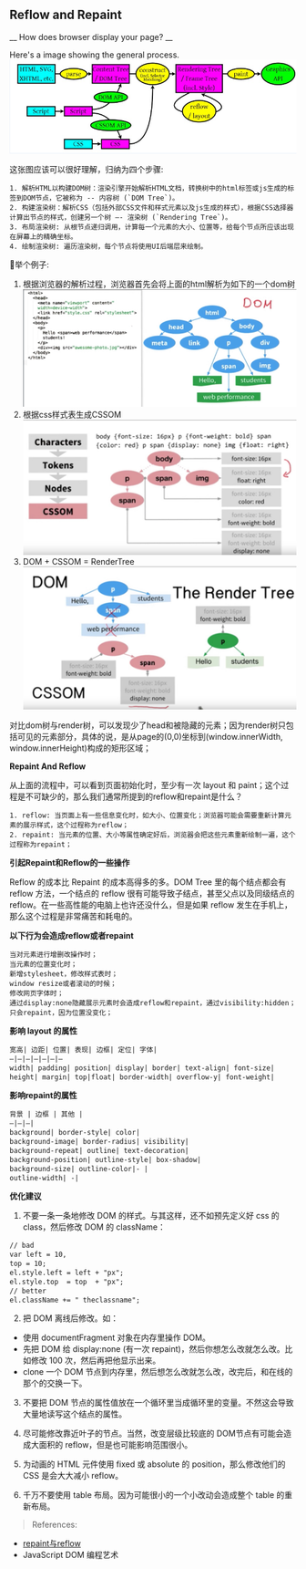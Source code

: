 ## Reflow and Repaint ##


__ How does browser display your page? __

Here's a image showing the general process.
![How Browser Display Page](../images/repaint_reflow.png)

这张图应该可以很好理解，归纳为四个步骤:

    1. 解析HTML以构建DOM树：渲染引擎开始解析HTML文档，转换树中的html标签或js生成的标签到DOM节点，它被称为 -- 内容树 (`DOM Tree`)。
    2. 构建渲染树：解析CSS（包括外部CSS文件和样式元素以及js生成的样式），根据CSS选择器计算出节点的样式，创建另一个树 —- 渲染树 (`Rendering Tree`)。
    3. 布局渲染树: 从根节点递归调用，计算每一个元素的大小、位置等，给每个节点所应该出现在屏幕上的精确坐标。
    4. 绘制渲染树: 遍历渲染树，每个节点将使用UI后端层来绘制。

举个例子:

1. 根据浏览器的解析过程，浏览器首先会将上面的html解析为如下的一个dom树
![How Browser Display Page](../images/repaint_reflow_2.jpg)
2. 根据css样式表生成CSSOM
![How Browser Display Page](../images/repaint_reflow_3.jpg)
3. DOM + CSSOM = RenderTree
![How Browser Display Page](../images/repaint_reflow_4.jpg)

对比dom树与render树，可以发现少了head和被隐藏的元素；因为render树只包括可见的元素部分，具体的说，是从page的(0,0)坐标到(window.innerWidth, window.innerHeight)构成的矩形区域；


__Repaint And Reflow__

从上面的流程中，可以看到页面初始化时，至少有一次 layout 和 paint；这个过程是不可缺少的，那么我们通常所提到的reflow和repaint是什么？

    1. reflow: 当页面上有一些信息变化时，如大小、位置变化；浏览器可能会需要重新计算元素的展示样式，这个过程称为reflow；
    2. repaint: 当元素的位置、大小等属性确定好后，浏览器会把这些元素重新绘制一遍，这个过程称为repaint；

__引起Repaint和Reflow的一些操作__

Reflow 的成本比 Repaint 的成本高得多的多。DOM Tree 里的每个结点都会有 reflow 方法，一个结点的 reflow 很有可能导致子结点，甚至父点以及同级结点的 reflow。在一些高性能的电脑上也许还没什么，但是如果 reflow 发生在手机上，那么这个过程是非常痛苦和耗电的。

__以下行为会造成reflow或者repaint__

    当对元素进行增删改操作时；
    当元素的位置变化时；
    新增stylesheet，修改样式表时；
    window resize或者滚动的时候；
    修改网页字体时；
    通过display:none隐藏展示元素时会造成reflow和repaint，通过visibility:hidden；只会repaint，因为位置没变化；
    
__影响 layout 的属性__

    宽高| 边距| 位置| 表现| 边框| 定位| 字体|
    —|—|—|—|—|—|—
    width| padding| position| display| border| text-align| font-size|
    height| margin| top|float| border-width| overflow-y| font-weight|

__影响repaint的属性__

    背景 | 边框 | 其他 |
    —|—|—|
    background| border-style| color|
    background-image| border-radius| visibility|
    background-repeat| outline| text-decoration|
    background-position| outline-style| box-shadow|
    background-size| outline-color|- |
    outline-width| -| 

__优化建议__
1. 不要一条一条地修改 DOM 的样式。与其这样，还不如预先定义好 css 的 class，然后修改 DOM 的 className：
```
// bad
var left = 10,
top = 10;
el.style.left = left + "px";
el.style.top  = top  + "px";
// better
el.className += " theclassname";
```

2. 把 DOM 离线后修改。如：
- 使用 documentFragment 对象在内存里操作 DOM。
- 先把 DOM 给 display:none (有一次 repaint)，然后你想怎么改就怎么改。比如修改 100 次，然后再把他显示出来。
- clone 一个 DOM 节点到内存里，然后想怎么改就怎么改，改完后，和在线的那个的交换一下。

3. 不要把 DOM 节点的属性值放在一个循环里当成循环里的变量。不然这会导致大量地读写这个结点的属性。

4. 尽可能修改靠近叶子的节点。当然，改变层级比较底的 DOM节点有可能会造成大面积的 reflow，但是也可能影响范围很小。

5. 为动画的 HTML 元件使用 fixed 或 absolute 的 position，那么修改他们的 CSS 是会大大减小 reflow。

6. 千万不要使用 table 布局。因为可能很小的一个小改动会造成整个 table 的重新布局。


> References:
- [repaint与reflow](https://blog.kaolafed.com/2017/03/30/repaint%E4%B8%8Ereflow/)
- JavaScript DOM 编程艺术